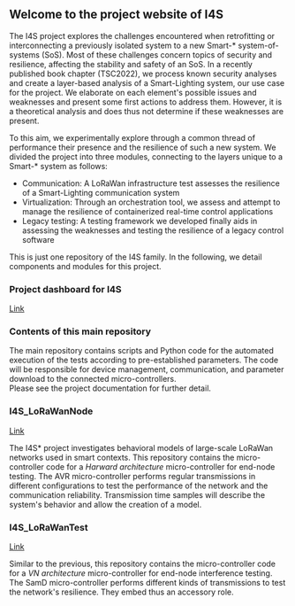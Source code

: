 ## Welcome to the project website of I4S

The I4S project explores the challenges encountered when retrofitting or interconnecting a previously isolated system to a new Smart-* system-of-systems (SoS). Most of these challenges concern topics of security and resilience, affecting the stability and safety of an SoS. In a recently published book chapter (TSC2022), we process known security analyses and create a layer-based analysis of a Smart-Lighting system, our use case for the project. We elaborate on each element's possible issues and weaknesses and present some first actions to address them. However, it is a theoretical analysis and does thus not determine if these weaknesses are present.

To this aim, we experimentally explore through a common thread of performance their presence and the resilience of such a new system. We divided the project into three modules, connecting to the layers unique to a Smart-* system as follows:
- Communication: A LoRaWan infrastructure test assesses the resilience of a Smart-Lighting communication system
- Virtualization: Through an orchestration tool, we assess and attempt to manage the resilience of containerized real-time control applications
- Legacy testing: A testing framework we developed finally aids in assessing the weaknesses and testing the resilience of a legacy control software

This is just one repository of the I4S family. In the following, we detail components and modules for this project.


### Project dashboard for I4S

[Link](https://github.com/users/flhofer/projects/1)

### Contents of this main repository

The main repository contains scripts and Python code for the automated execution of the tests according to pre-established parameters. The code will be responsible for device management, communication, and parameter download to the connected micro-controllers.  
Please see the project documentation for further detail.

### I4S_LoRaWanNode

[Link](https://github.com/flhofer/I4S_LoRaWanNode)

The I4S* project investigates behavioral models of large-scale LoRaWan networks used in smart contexts. This repository contains the micro-controller code for a _Harward architecture_ micro-controller for end-node testing. The AVR micro-controller performs regular transmissions in different configurations to test the performance of the network and the communication reliability. Transmission time samples will describe the system's behavior and allow the creation of a model.

### I4S_LoRaWanTest

[Link](https://github.com/flhofer/I4S_LoRaWanTest)

Similar to the previous, this repository contains the micro-controller code for a _VN architecture_ micro-controller for end-node interference testing. The SamD micro-controller performs different kinds of transmissions to test the network's resilience. They embed thus an accessory role.
